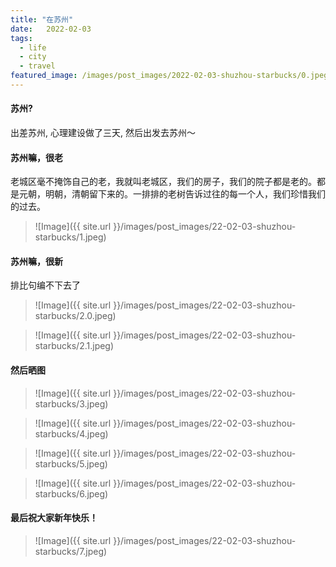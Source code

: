 ```yaml
---
title: "在苏州"
date:   2022-02-03
tags:
  - life
  - city
  - travel
featured_image: /images/post_images/2022-02-03-shuzhou-starbucks/0.jpeg
---
```


#### 苏州?

出差苏州, 心理建设做了三天, 然后出发去苏州～

#### 苏州嘛，很老

老城区毫不掩饰自己的老，我就叫老城区，我们的房子，我们的院子都是老的。都是元朝，明朝，清朝留下来的。一排排的老树告诉过往的每一个人，我们珍惜我们的过去。

> ![Image]({{ site.url }}/images/post_images/22-02-03-shuzhou-starbucks/1.jpeg)

#### 苏州嘛，很新

排比句编不下去了

> ![Image]({{ site.url }}/images/post_images/22-02-03-shuzhou-starbucks/2.0.jpeg)

> ![Image]({{ site.url }}/images/post_images/22-02-03-shuzhou-starbucks/2.1.jpeg)
#### 然后晒图

> ![Image]({{ site.url }}/images/post_images/22-02-03-shuzhou-starbucks/3.jpeg)

> ![Image]({{ site.url }}/images/post_images/22-02-03-shuzhou-starbucks/4.jpeg)

> ![Image]({{ site.url }}/images/post_images/22-02-03-shuzhou-starbucks/5.jpeg)

> ![Image]({{ site.url }}/images/post_images/22-02-03-shuzhou-starbucks/6.jpeg)

#### 最后祝大家新年快乐！

> ![Image]({{ site.url }}/images/post_images/22-02-03-shuzhou-starbucks/7.jpeg)
